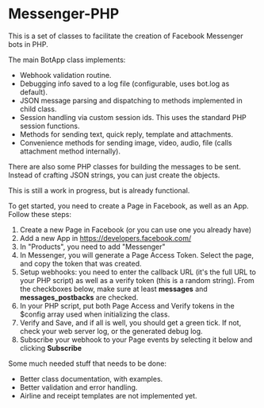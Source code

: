 # Messenger-PHP

This is a set of classes to facilitate the creation of Facebook Messenger bots in PHP.

The main BotApp class implements:
* Webhook validation routine.
* Debugging info saved to a log file (configurable, uses bot.log as default).
* JSON message parsing and dispatching to methods implemented in child class.
* Session handling via custom session ids. This uses the standard PHP session functions.
* Methods for sending text, quick reply, template and attachments.
* Convenience methods for sending image, video, audio, file (calls attachment method internally).

There are also some PHP classes for building the messages to be sent. Instead of crafting JSON strings, you can just create the objects.

This is still a work in progress, but is already functional.

To get started, you need to create a Page in Facebook, as well as an App. Follow these steps:
1. Create a new Page in Facebook (or you can use one you already have)
2. Add a new App in https://developers.facebook.com/
3. In "Products", you need to add "Messenger"
4. In Messenger, you will generate a Page Access Token. Select the page, and copy the token that was created.
5. Setup webhooks: you need to enter the callback URL (it's the full URL to your PHP script) as well as a verify token (this is a random string). From the checkboxes below, make sure at least **messages** and **messages_postbacks** are checked.
6. In your PHP script, put both Page Access and Verify tokens in the $config array used when initializing the class.
7. Verify and Save, and if all is well, you should get a green tick. If not, check your web server log, or the generated debug log.
8. Subscribe your webhook to your Page events by selecting it below and clicking **Subscribe**

Some much needed stuff that needs to be done:
* Better class documentation, with examples.
* Better validation and error handling.
* Airline and receipt templates are not implemented yet.
